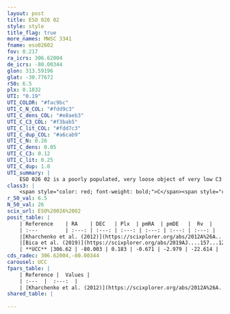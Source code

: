 ```yaml
---
layout: post
title: ESO 026 02
style: style
title_flag: true
more_names: MWSC 3341
fname: eso02602
fov: 0.217
ra_icrs: 306.62004
de_icrs: -80.00344
glon: 313.59196
glat: -30.77672
r50: 6.5
plx: 0.1832
UTI: "0.19"
UTI_COLOR: "#fac9bc"
UTI_C_N_COL: "#fdd9c3"
UTI_C_dens_COL: "#e8aeb3"
UTI_C_C3_COL: "#f3bab5"
UTI_C_lit_COL: "#fdd7c3"
UTI_C_dup_COL: "#a6cab9"
UTI_C_N: 0.26
UTI_C_dens: 0.05
UTI_C_C3: 0.12
UTI_C_lit: 0.25
UTI_C_dup: 1.0
UTI_summary: |
    ESO 026 02 is a poorly populated, very loose object of very low C3 quality. It is poorly studied in the literature, with no articles listed in the last 6 years.
class3: |
    <span style="color: red; font-weight: bold;">C</span><span style="color: purple; font-weight: bold;">D</span>
r_50_val: 6.5
N_50_val: 26
scix_url: ESO%20026%2002
posit_table: |
    | Reference    | RA    | DEC   | Plx  | pmRA  | pmDE   |  Rv  |
    | :---         | :---: | :---: | :---: | :---: | :---: | :---: |
    |[Kharchenko et al. (2012)](https://scixplorer.org/abs/2012A%26A...543A.156K) | 306.659 | -80.0 | -- | 4.69 | -4.09 | -- |
    |[Bica et al. (2019)](https://scixplorer.org/abs/2019AJ....157...12B) | 306.623 | -80.008 | -- | -- | -- | -- |
    | **UCC** |306.62 | -80.003 | 0.183 | -0.671 | -2.979 | -22.614 | 
cds_radec: 306.62004,-80.00344
carousel: UCC
fpars_table: |
    | Reference |  Values |
    | :---  |  :---:  |
    | [Kharchenko et al. (2012)](https://scixplorer.org/abs/2012A%26A...543A.156K) | `e_bv=0.104, distance=2473, log_age=9.7` |
shared_table: |
    
---
```

